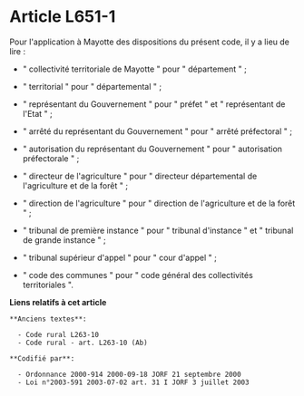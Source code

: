 # Article L651-1

Pour l'application à Mayotte des dispositions du présent code, il y a lieu de lire :

- " collectivité territoriale de Mayotte " pour " département " ;

- " territorial " pour " départemental " ;

- " représentant du Gouvernement " pour " préfet " et " représentant de l'Etat " ;

- " arrêté du représentant du Gouvernement " pour " arrêté préfectoral " ;

- " autorisation du représentant du Gouvernement " pour " autorisation préfectorale " ;

- " directeur de l'agriculture " pour " directeur départemental de l'agriculture et de la forêt " ;

- " direction de l'agriculture " pour " direction de l'agriculture et de la forêt " ;

- " tribunal de première instance " pour " tribunal d'instance " et " tribunal de grande instance " ;

- " tribunal supérieur d'appel " pour " cour d'appel " ;

- " code des communes " pour " code général des collectivités territoriales ".

**Liens relatifs à cet article**

	**Anciens textes**:

	  - Code rural L263-10
	  - Code rural - art. L263-10 (Ab)

	**Codifié par**:

	  - Ordonnance 2000-914 2000-09-18 JORF 21 septembre 2000
	  - Loi n°2003-591 2003-07-02 art. 31 I JORF 3 juillet 2003
